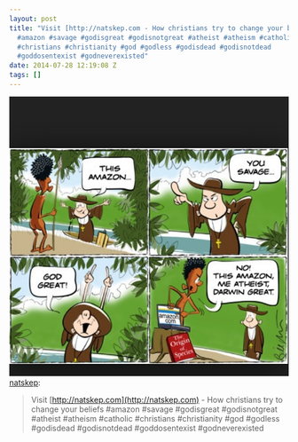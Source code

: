 ```yaml
---
layout: post
title: "Visit [http://natskep.com - How christians try to change your beliefs
  #amazon #savage #godisgreat #godisnotgreat #atheist #atheism #catholic
  #christians #christianity #god #godless #godisdead #godisnotdead
  #goddosentexist #godneverexisted"
date: 2014-07-28 12:19:08 Z
tags: []
---
```

![](/media/2014/07/93106264507.jpg)
[natskep](http://natskep.tumblr.com/post/92767509905/visit-http-natskep-com-how-christians-try-to):

> Visit [http://natskep.com](http://natskep.com) - How christians try to change your beliefs #amazon #savage #godisgreat #godisnotgreat #atheist #atheism #catholic #christians #christianity #god #godless #godisdead #godisnotdead #goddosentexist #godneverexisted
